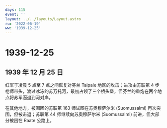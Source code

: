 ```yaml
---
days: 115
event: ''
layout: ../../layouts/Layout.astro
ru: '2022-06-19'
ww: '1939-12-25'
---
```


# 1939-12-25

## 1939 年 12 月 25 日

红军于凌晨 5 点至 7 点之间恢复对芬兰 Taipale 地区的攻击；进攻由苏联第 4
步枪师带头，渡过冰冻的苏万托河，最初占领了三个桥头堡，但芬兰的重炮在两个地点将苏军逼退到河对岸。

在其他地方，被围困的苏联第 163 师试图在苏奥穆萨尔米 (Suomussalmi)
再次突围，但被击退；苏联第 44 师继续向苏奥穆萨尔米 (Suomussalmi)
前进，但大部分被困在 Raate 公路上。